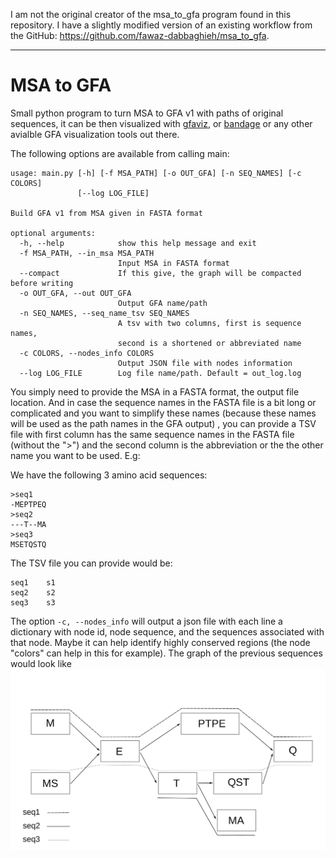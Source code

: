  I am not the original creator of the msa_to_gfa program found in this repository. I have a slightly modified version of an existing workflow from the GitHub: https://github.com/fawaz-dabbaghieh/msa_to_gfa.
 
 ------------------------------------------------------------------------------------------------------------


# MSA to GFA
Small python program to turn MSA to GFA v1 with paths of original sequences, it can be then visualized with [gfaviz](https://github.com/ggonnella/gfaviz), 
or [bandage](https://rrwick.github.io/Bandage/) or any other avialble GFA visualization tools out there.

The following options are available from calling main:
```
usage: main.py [-h] [-f MSA_PATH] [-o OUT_GFA] [-n SEQ_NAMES] [-c COLORS]
               [--log LOG_FILE]

Build GFA v1 from MSA given in FASTA format

optional arguments:
  -h, --help            show this help message and exit
  -f MSA_PATH, --in_msa MSA_PATH
                        Input MSA in FASTA format
  --compact             If this give, the graph will be compacted before writing
  -o OUT_GFA, --out OUT_GFA
                        Output GFA name/path
  -n SEQ_NAMES, --seq_name_tsv SEQ_NAMES
                        A tsv with two columns, first is sequence names,
                        second is a shortened or abbreviated name
  -c COLORS, --nodes_info COLORS
                        Output JSON file with nodes information
  --log LOG_FILE        Log file name/path. Default = out_log.log

```

You simply need to provide the MSA in a FASTA format, the output file location. And in case the sequence names in the FASTA file 
is a bit long or complicated and you want to simplify these names (because these names will be used as the path names in the GFA output) 
, you can provide a TSV file with first column has the same sequence names in the FASTA file (without the ">") and the second column 
is the abbreviation or the the other name you want to be used. E.g:

We have the following 3 amino acid sequences:
```
>seq1
-MEPTPEQ
>seq2
---T--MA
>seq3
MSETQSTQ
```
The TSV file you can provide would be:
```
seq1    s1
seq2    s2
seq3    s3
```

The option `-c, --nodes_info` will output a json file with each line a dictionary with
node id, node sequence, and the sequences associated with that node. Maybe it can help identify 
highly conserved regions (the node "colors" can help in this for example).
The graph of the previous sequences would look like
![alt text](figures/drawing-1.png)
